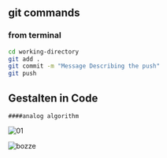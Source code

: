 ## git commands


### from terminal
```bash
cd working-directory
git add .  
git commit -m "Message Describing the push"
git push
```

## Gestalten in Code 

```
####analog algorithm

```








![01](https://cloud.githubusercontent.com/assets/23034957/19771416/2c6749a4-9c63-11e6-8571-091066470f56.jpg)

![bozze](https://cloud.githubusercontent.com/assets/23034957/19812070/63ff4692-9d34-11e6-8252-78d4d66a9d92.jpg)

 
